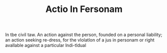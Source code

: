 ---
title: Actio In Fersonam
letter: A
permalink: "/definitions/actio-in-fersonam.html"
body: In tbe civil taw. An action against the person, founded on a personal liability;
  an action seeking re-dress, for the vlolatlon of a jus in personam or right avallable
  against a particular lndi-tldual
published_at: '2018-07-07'
layout: post
---